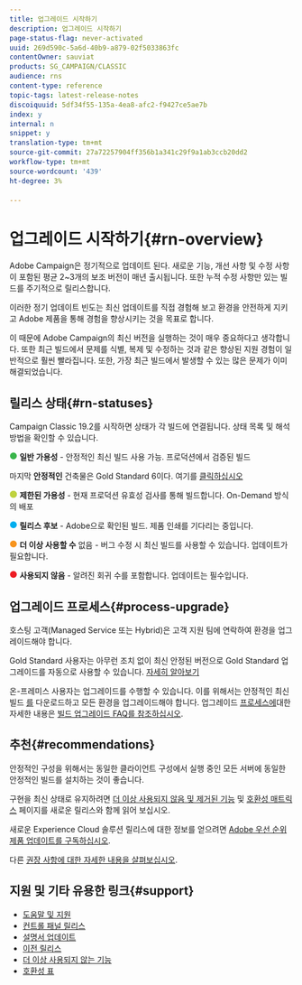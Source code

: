 ```yaml
---
title: 업그레이드 시작하기
description: 업그레이드 시작하기
page-status-flag: never-activated
uuid: 269d590c-5a6d-40b9-a879-02f5033863fc
contentOwner: sauviat
products: SG_CAMPAIGN/CLASSIC
audience: rns
content-type: reference
topic-tags: latest-release-notes
discoiquuid: 5df34f55-135a-4ea8-afc2-f9427ce5ae7b
index: y
internal: n
snippet: y
translation-type: tm+mt
source-git-commit: 27a72257904ff356b1a341c29f9a1ab3ccb20dd2
workflow-type: tm+mt
source-wordcount: '439'
ht-degree: 3%

---
```



# 업그레이드 시작하기{#rn-overview}

Adobe Campaign은 정기적으로 업데이트 된다. 새로운 기능, 개선 사항 및 수정 사항이 포함된 평균 2~3개의 보조 버전이 매년 출시됩니다. 또한 누적 수정 사항만 있는 빌드를 주기적으로 릴리스합니다.

이러한 정기 업데이트 빈도는 최신 업데이트를 직접 경험해 보고 환경을 안전하게 지키고 Adobe 제품을 통해 경험을 향상시키는 것을 목표로 합니다.

이 때문에 Adobe Campaign의 최신 버전을 실행하는 것이 매우 중요하다고 생각합니다. 또한 최근 빌드에서 문제를 식별, 복제 및 수정하는 것과 같은 향상된 지원 경험이 일반적으로 훨씬 빨라집니다. 또한, 가장 최근 빌드에서 발생할 수 있는 많은 문제가 이미 해결되었습니다.

## 릴리스 상태{#rn-statuses}

Campaign Classic 19.2를 시작하면 상태가 각 빌드에 연결됩니다. 상태 목록 및 해석 방법을 확인할 수 있습니다.

![](assets/do-not-localize/green3.png) **일반 가용성** - 안정적인 최신 빌드 사용 가능. 프로덕션에서 검증된 빌드

마지막 **안정적인** 건축물은 Gold Standard 6이다. 여기를 [클릭하십시오](../../rn/using/gold-standard.md)

![](assets/do-not-localize/limited.png) **제한된 가용성** - 현재 프로덕션 유효성 검사를 통해 빌드합니다. On-Demand 방식의 배포

![](assets/do-not-localize/blue3.png) **릴리스 후보** - Adobe으로 확인된 빌드. 제품 인쇄를 기다리는 중입니다.

![](assets/do-not-localize/orange3.png) **더 이상 사용할 수** 없음 - 버그 수정 시 최신 빌드를 사용할 수 있습니다. 업데이트가 필요합니다.

![](assets/do-not-localize/red3.png) **사용되지 않음** - 알려진 회귀 수를 포함합니다. 업데이트는 필수입니다.

## 업그레이드 프로세스{#process-upgrade}

호스팅 고객(Managed Service 또는 Hybrid)은 고객 지원 팀에 연락하여 환경을 업그레이드해야 합니다.

Gold Standard 사용자는 아무런 조치 없이 최신 안정된 버전으로 Gold Standard 업그레이드를 자동으로 사용할 수 있습니다. [자세히 알아보기](https://helpx.adobe.com/campaign/kb/gold-standard.html#gs-6)

온-프레미스 사용자는 업그레이드를 수행할 수 있습니다. 이를 위해서는 안정적인 최신 빌드 [를](https://experience.adobe.com/#/downloads/content/software-distribution/en/campaign.html) 다운로드하고 모든 환경을 업그레이드해야 합니다. 업그레이드 [프로세스에](https://helpx.adobe.com/campaign/kb/acc-build-upgrade.html)대한 자세한 내용은 [빌드 업그레이드 FAQ를 참조하십시오](https://helpx.adobe.com/campaign/kb/build-upgrade-faq.html).

## 추천{#recommendations}

안정적인 구성을 위해서는 동일한 클라이언트 구성에서 실행 중인 모든 서버에 동일한 안정적인 빌드를 설치하는 것이 좋습니다.

구현을 최신 상태로 유지하려면 [더 이상 사용되지 않음 및 제거된 기능](../../rn/using/deprecated-features.md) 및 [호환성 매트릭스](../../rn/using/compatibility-matrix.md) 페이지를 새로운 릴리스와 함께 읽어 보십시오.

새로운 Experience Cloud 솔루션 릴리스에 대한 정보를 얻으려면 [Adobe 우선 순위 제품 업데이트를 구독하십시오](https://www.adobe.com/subscription/priority-product-update.html).

다른 [권장 사항에 대한 자세한 내용을 살펴보십시오](https://helpx.adobe.com/campaign/kb/acc-build-upgrade.html#Recommendations).

## 지원 및 기타 유용한 링크{#support}

* [도움말 및 지원](https://helpx.adobe.com/campaign/kb/ac-support.html#acc-support)
* [컨트롤 패널 릴리스](https://docs.adobe.com/content/help/ko-KR/control-panel/using/release-notes.html)
* [설명서 업데이트](../../rn/using/documentation-updates.md)
* [이전 릴리스](../../rn/using/release--20-1.md)
* [더 이상 사용되지 않는 기능](../../rn/using/deprecated-features.md)
* [호환성 표](../../rn/using/compatibility-matrix.md)

